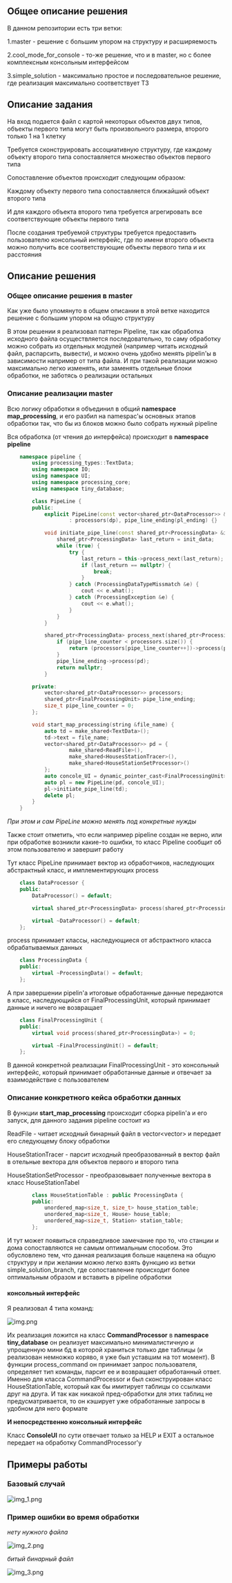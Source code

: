 ## Общее описание решения

В данном репозитории есть три ветки:

1.master - решение с большим упором на структуру и расширяемость

2.cool_mode_for_console - то-же решение, что и в master, но с более комплексным консольным интерфейсом

3.simple_solution - максимально простое и последовательное решение, где реализация максимально соответствует ТЗ

## Описание задания

На вход подается файл с картой некоторых объектов двух типов, объекты первого типа могут быть произвольного размера, второго только 1 на 1 клетку

Требуется сконструировать ассоциативную структуру, где каждому объекту второго типа сопоставляется множество объектов первого типа

Сопоставление объектов происходит следующим образом:

Каждому объекту первого типа сопоставляется ближайший объект второго типа

И для каждого объекта второго типа требуется агрегировать все соответствующие объекты первого типа

После создания требуемой структуры требуется предоставить пользователю консольный интерфейс, где по имени второго объекта можно получить все соответствующие объекты первого типа и их расстояния

## Описание решения

### Общее описание решения в master

Как уже было упомянуто в общем описании в этой ветке находится решение с большим упором на общую структуру

В этом решении я реализовал паттерн Pipeline, так как обработка исходного файла осуществляется последовательно, то 
саму обработку можно собрать из отдельных модулей (например читать исходный файл, распарсить, вывести),
и можно очень удобно менять pipelin'ы в зависимости например от типа файла.
И при такой реализации можно максимально легко изменять, или заменять отдельные блоки обработки, не заботясь о реализации остальных

### Описание реализации master

Всю логику обработки я объединил в общий **namespace map_processing**, и его разбил на namespac'ы основных этапов обработки так, что бы из блоков можно было собрать нужный pipeline

Вся обработка (от чтения до интерфейса) происходит в **namespace pipeline**

```c++
    namespace pipeline {
        using processing_types::TextData;
        using namespace IO;
        using namespace UI;
        using namespace processing_core;
        using namespace tiny_database;

        class PipeLine {
        public:
            explicit PipeLine(const vector<shared_ptr<DataProcessor>> &dp, shared_ptr<FinalProcessingUnit> &pl_ending)
                    : processors(dp), pipe_line_ending(pl_ending) {}

            void initiate_pipe_line(const shared_ptr<ProcessingData> &init_data) {
                shared_ptr<ProcessingData> last_return = init_data;
                while (true) {
                    try {
                        last_return = this->process_next(last_return);
                        if (last_return == nullptr) {
                            break;
                        }
                    } catch (ProcessingDataTypeMissmatch &e) {
                        cout << e.what();
                    } catch (ProcessingException &e) {
                        cout << e.what();
                    }
                }
            }

            shared_ptr<ProcessingData> process_next(shared_ptr<ProcessingData> &pd) {
                if (pipe_line_counter < processors.size()) {
                    return (processors[pipe_line_counter++])->process(pd);
                }
                pipe_line_ending->process(pd);
                return nullptr;
            }

        private:
            vector<shared_ptr<DataProcessor>> processors;
            shared_ptr<FinalProcessingUnit> pipe_line_ending;
            size_t pipe_line_counter = 0;
        };

        void start_map_processing(string &file_name) {
            auto td = make_shared<TextData>();
            td->text = file_name;
            vector<shared_ptr<DataProcessor>> pd = {
                    make_shared<ReadFile>(),
                    make_shared<HousesStationTracer>(),
                    make_shared<HouseStationSetProcessor>()
            };
            auto concole_UI = dynamic_pointer_cast<FinalProcessingUnit>(make_shared<ConsoleUI>());
            auto pl = new PipeLine(pd, concole_UI);
            pl->initiate_pipe_line(td);
            delete pl;
        }
    }
```

*При этом и сам PipeLine можно менять под конкретные нужды*

Также стоит отметить, что если например pipeline создан не верно, или при обработке возникли какие-то ошибки, то класс Pipeline сообщит об этом пользователю и завершит работу

Тут класс PipeLine принимает вектор из обработчиков, наследующих абстрактный класс, и имплементирующих process

```c++
    class DataProcessor {
    public:
        DataProcessor() = default;

        virtual shared_ptr<ProcessingData> process(shared_ptr<ProcessingData>) = 0;

        virtual ~DataProcessor() = default;
    };
```

process принимает классы, наследующиеся от абстрактного класса обрабатываемых данных
 
```c++
    class ProcessingData {
    public:
        virtual ~ProcessingData() = default;
    };
```

А при завершении pipelin'а итоговые обработанные данные передаются в класс, наследующийся от FinalProcessingUnit, который принимает данные и ничего не возвращает

```c++
    class FinalProcessingUnit {
    public:
        virtual void process(shared_ptr<ProcessingData>) = 0;

        virtual ~FinalProcessingUnit() = default;
    };
```

В данной конкретной реализации FinalProcessingUnit - это консольный интерфейс, который принимает обработанные данные и отвечает за взаимодействие с пользователем

### Описание конкретного кейса обработки данных

В функции **start_map_processing** происходит сборка pipelin'а и его запуск, для данного задания pipeline состоит из 

ReadFile - читает исходный бинарный файл в vector<vector<uchar>> и передает его следующему блоку обработки

HouseStationTracer - парсит исходный преобразованный в вектор файл в отельные вектора для объектов первого и второго типа

HouseStationSetProcessor - преобразовывает полученные вектора в класс HouseStationTabel

```c++
        class HouseStationTable : public ProcessingData {
        public:
            unordered_map<size_t, size_t> house_station_table;
            unordered_map<size_t, House> house_table;
            unordered_map<size_t, Station> station_table;
        };
```

И тут может появиться справедливое замечание про то, что станции и дома сопоставляются не самым оптимальным способом. Это обусловлено тем, что данная реализация больше нацелена на общую структуру и при желании можно легко взять функцию из ветки simple_solution_branch, где сопоставление происходит более оптимальным образом и вставить в pipeline обработки

#### консольный интерфейс

Я реализовал 4 типа команд:

![img.png](contents/img.png)

Их реализация ложится на класс **CommandProcessor** в **namespace tiny_database** он реализует максимально минималистичную и упрощенную мини бд в которой храниться только две таблицы (и реализован немножко коряво, я уже был уставшим на тот момент).
В функции process_command он принимает запрос пользователя, определяет тип команды, парсит ее и возвращает обработанный ответ. Именно для класса CommandProcessor и был сконструирован класс HouseStationTable, который как бы имитирует таблицы со ссылками друг на друга.
И так как никакой пред-обработки для этих таблиц не предусматривается, то он кэширует уже обработанные запросы в удобном для него формате

**И непосредственно консольный интерфейс**

Класс **ConsoleUI** по сути отвечает только за HELP и EXIT а остальное передает на обработку CommandProcessor'у

## Примеры работы

### Базовый случай

![img_1.png](contents/img_1.png)

### Пример ошибки во время обработки

*нету нужного файла*

![img_2.png](contents/img_2.png)

*битый бинарный файл*

![img_3.png](contents/img_3.png)
